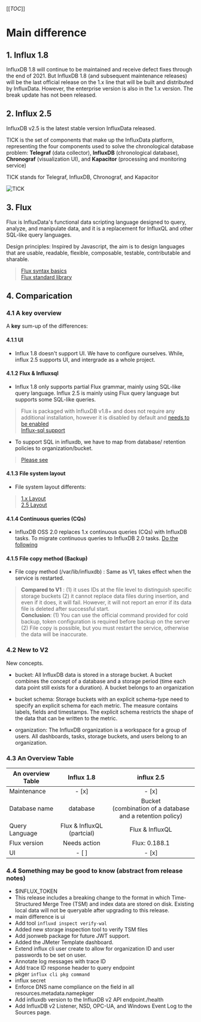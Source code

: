 [[_TOC_]]
# Main difference

## 1. Influx 1.8
InfluxDB 1.8 will continue to be maintained and receive defect fixes through the end of 2021. But InfluxDB 1.8 (and subsequent maintenance releases) will be the last official release on the 1.x line that will be built and distributed by InfluxData. However, the enterprise version is also in the 1.x version. The break update has not been released. 

## 2. Influx 2.5
InfluxDB v2.5 is the latest stable version InfluxData released.

TICK is the set of components that make up the InfluxData platform, representing the four components used to solve the chronological database problem: **Telegraf** (data collector), **InfluxDB** (chronological database), **Chronograf** (visualization UI), and **Kapacitor** (processing and monitoring service)

TICK stands for Telegraf, InfluxDB, Chronograf, and Kapacitor

![TICK](https://w2.influxdata.com/wp-content/uploads/Influx-1.0-Diagram_04.20.2020v2.png)

## 3. Flux
Flux is InfluxData's functional data scripting language designed to query, analyze, and manipulate data, and it is a replacement for InfluxQL and other SQL-like query languages.

Design principles: Inspired by Javascript, the aim is to design languages that are usable, readable, flexible, composable, testable, contributable and sharable.
> [Flux syntax basics](https://docs.influxdata.com/flux/v0.x/get-started/syntax-basics/) <br/>
> [Flux standard library](https://docs.influxdata.com/flux/v0.x/stdlib/)


## 4. Comparication

### 4.1 A key overview
A **key** sum-up of the differences:

#### 4.1.1 UI
- Influx 1.8 doesn't support UI. We have to configure ourselves. While, influx 2.5 supports UI, and intergrade as a whole project.
#### 4.1.2 Flux & Influxsql
- Influx 1.8 only supports partial Flux grammar, mainly using SQL-like query language. Influx 2.5 is mainly using Flux query language but supports some SQL-like queries.
> Flux is packaged with InfluxDB v1.8+ and does not require any additional installation, however it is disabled by default and [needs to be enabled](https://docs.influxdata.com/influxdb/v1.8/flux/installation/) <br/>
> [Influx-sql support](https://docs.influxdata.com/influxdb/v2.5/query-data/influxql/#influxql-support)
- To support SQL in influxdb, we have to map from database/ retention policies to organization/bucket. 
>[Please see](https://docs.influxdata.com/influxdb/v2.5/query-data/influxql/dbrp/#create-dbrp-mappings)
#### 4.1.3 File system layout
- File system layout differents:
> [1.x Layout](https://docs.influxdata.com/influxdb/v1.8/concepts/file-system-layout/) <br/>
> [2.5 Layout](https://docs.influxdata.com/influxdb/v2.5/reference/internals/file-system-layout/)
#### 4.1.4 Continuous queries (CQs)
- InfluxDB OSS 2.0 replaces 1.x continuous queries (CQs) with InfluxDB tasks. To migrate continuous queries to InfluxDB 2.0 tasks. [Do the following](https://docs.influxdata.com/influxdb/v2.5/upgrade/v1-to-v2/migrate-cqs/)
#### 4.1.5 File copy method (Backup)
- File copy method (/var/lib/influxdb) : Same as V1, takes effect when the service is restarted.

> **Compared to V1** : (1) it uses IDs at the file level to distinguish specific storage buckets (2) it cannot replace data files during insertion, and even if it does, it will fail. However, it will not report an error if its data file is deleted after successful start. <br/>
> **Conclusion**: (1) You can use the official command provided for cold backup, token configuration is required before backup on the server (2) File copy is possible, but you must restart the service, otherwise the data will be inaccurate.

### 4.2 New to V2

New concepts.

- bucket: All InfluxDB data is stored in a storage bucket. A bucket combines the concept of a database and a storage period (time each data point still exists for a duration). A bucket belongs to an organization

- bucket schema: Storage buckets with an explicit schema-type need to specify an explicit schema for each metric. The measure contains labels, fields and timestamps. The explicit schema restricts the shape of the data that can be written to the metric.

- organization: The InfluxDB organization is a workspace for a group of users. All dashboards, tasks, storage buckets, and users belong to an organization.

### 4.3 An Overview Table


| An overview Table |         Influx 1.8         |                           influx 2.5                           |
| ----------------- | :------------------------: | :------------------------------------------------------------: |
| Maintenance       |           - [x]            |                             - [x]                              |
| Database name     |          database          | Bucket <br/>(combination of a database and a retention policy) |
| Query Language    | Flux & InfluxQL (partcial) |                        Flux & InfluxQL                         |
| Flux version      |        Needs action        |                         Flux: 0.188.1                          |
| UI                |           - [ ]            |                             - [x]                              |


### 4.4 Something may be good to know (abstract from release notes)
- $INFLUX_TOKEN
- This release includes a breaking change to the format in which Time-Structured Merge Tree (TSM) and index data are stored on disk. Existing local data will not be queryable after upgrading to this release.
- main difference is ui
- Add tool `influxd inspect verify-wal`
- Added new storage inspection tool to verify TSM files
- Add jsonweb package for future JWT support.
- Added the JMeter Template dashboard.
- Extend influx cli user create to allow for organization ID and user passwords to be set on user.
- Annotate log messages with trace ID
- Add trace ID response header to query endpoint
- pkger `influx cli pkg command`
- influx secret
- Enforce DNS name compliance on the field in all resources.metadata.namepkger
- Add influxdb version to the InfluxDB v2 API endpoint./health
- Add InfluxDB v2 Listener, NSD, OPC-UA, and Windows Event Log to the Sources page.
